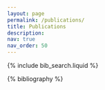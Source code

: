 ```yaml
---
layout: page
permalink: /publications/
title: Publications
description: 
nav: true
nav_order: 50
---
```


<!-- _pages/publications.md -->

<!-- Bibsearch Feature -->

{% include bib_search.liquid %}

<div class="publications">

{% bibliography %}

</div>
